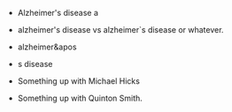 

- Alzheimer's disease a
- alzheimer's disease vs alzheimer`s disease or whatever. 
- alzheimer&apos
- s disease

- Something up with Michael Hicks
- Something up with Quinton Smith. 